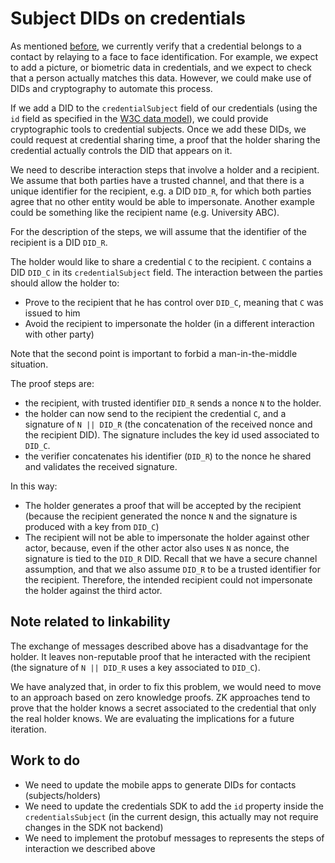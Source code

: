 # Subject DIDs on credentials

As mentioned [before](selective-disclosure-merkle-trees.md#hidden-data-and-credential-ownership-proofs),
we currently verify that a credential belongs to a contact by relaying to a face to face identification.
For example, we expect to add a picture, or biometric data in credentials, and we expect to check that a 
person actually matches this data. However, we could make use of DIDs and cryptography to automate this
process.

If we add a DID to the `credentialSubject` field of our credentials (using the `id` field as specified in the 
[W3C data model](https://www.w3.org/TR/vc-data-model/#credential-subject)), we could provide cryptographic tools
to credential subjects. Once we add these DIDs, we could request at credential sharing time, a proof that the 
holder sharing the credential actually controls the DID that appears on it.

We need to describe interaction steps that involve a holder and a recipient. We assume that both parties have a trusted
channel, and that there is a unique identifier for the recipient, e.g. a DID `DID_R`, for which both parties agree that 
no other entity would be able to impersonate. Another example could be something like the recipient name (e.g. University
ABC).

For the description of the steps, we will assume that the identifier of the recipient is a DID `DID_R`.
 
The holder would like to share a credential `C` to the recipient. `C` contains a DID `DID_C` in its `credentialSubject` 
field. The interaction between the parties should allow the holder to:
- Prove to the recipient that he has control over `DID_C`, meaning that `C` was issued to him
- Avoid the recipient to impersonate the holder (in a different interaction with other party)

Note that the second point is important to forbid a man-in-the-middle situation.

The proof steps are:
- the recipient, with trusted identifier `DID_R` sends a nonce `N` to the holder.
- the holder can now send to the recipient the credential `C`, and a signature of `N || DID_R` (the concatenation
  of the received nonce and the recipient DID). The signature includes the key id used associated to `DID_C`. 
- the verifier concatenates his identifier (`DID_R`) to the nonce he shared and validates the received signature.

In this way:
- The holder generates a proof that will be accepted by the recipient (because the recipient generated the nonce `N` and
  the signature is produced with a key from `DID_C`)
- The recipient will not be able to impersonate the holder against other actor, because, even if the other actor also 
  uses `N` as nonce, the signature is tied to the `DID_R` DID. Recall that we have a secure channel assumption, and that
  we also assume `DID_R` to be a trusted identifier for the recipient. Therefore, the intended recipient could not 
  impersonate the holder against the third actor.


## Note related to linkability

The exchange of messages described above has a disadvantage for the holder. It leaves non-reputable proof that he 
interacted with the recipient (the signature of `N || DID_R` uses a key associated to `DID_C`). 

We have analyzed that, in order to fix this problem, we would need to move to an approach based on zero knowledge proofs.
ZK approaches tend to prove that the holder knows a secret associated to the credential that only the real holder knows.
We are evaluating the implications for a future iteration. 

## Work to do

- We need to update the mobile apps to generate DIDs for contacts (subjects/holders)
- We need to update the credentials SDK to add the `id` property inside the `credentialsSubject` (in the current design,
  this actually may not require changes in the SDK not backend)
- We need to implement the protobuf messages to represents the steps of interaction we described above

